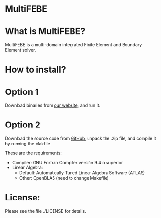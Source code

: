 # MultiFEBE

What is MultiFEBE?
==================

MultiFEBE is a multi-domain integrated Finite Element and Boundary Element solver.

How to install?
===============

# Option 1
Download binaries from [our website](http://www.mmc.siani.es), and run it.

# Option 2
Download the source code from [GitHub](https://github.com/mmc-siani-es/MultiFEBE), unpack the .zip file, and compile it by running the Makfile. 

These are the requirements:

  * Compiler: GNU Fortran Compiler versión 9.4 o superior
  * Linear Algebra:
    * Default: Automatically Tuned Linear Algebra Software (ATLAS)
    * Other: OpenBLAS (need to change Makefile)
    
License:
========

Please see the file ./LICENSE for details.


